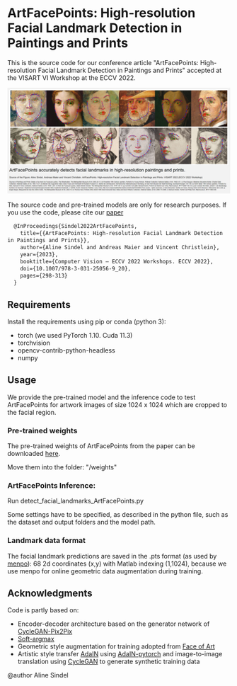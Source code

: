 # ArtFacePoints: High-resolution Facial Landmark Detection in Paintings and Prints

This is the source code for our conference article "ArtFacePoints: High-resolution Facial Landmark Detection in Paintings and Prints" accepted at the VISART VI Workshop at the ECCV 2022.

![ArtFacePoints](ArtFacePoints_teaser.jpg)

The source code and pre-trained models are only for research purposes. If you use the code, please cite our [paper](https://arxiv.org/pdf/2210.09204)

	  @InProceedings{Sindel2022ArtFacePoints,
		title={{ArtFacePoints: High-resolution Facial Landmark Detection in Paintings and Prints}},
		author={Aline Sindel and Andreas Maier and Vincent Christlein},
		year={2023},
		booktitle={Computer Vision – ECCV 2022 Workshops. ECCV 2022},
		doi={10.1007/978-3-031-25056-9_20},
  		pages={298-313}
	  }

## Requirements

Install the requirements using pip or conda (python 3):
- torch (we used PyTorch 1.10. Cuda 11.3)
- torchvision
- opencv-contrib-python-headless
- numpy


## Usage

We provide the pre-trained model and the inference code to test ArtFacePoints for artwork images of size 1024 x 1024 which are cropped to the facial region.

### Pre-trained weights

The pre-trained weights of ArtFacePoints from the paper can be downloaded [here](https://drive.google.com/drive/folders/1GpgRXGjxtAKkvwkfQ8RpD7h9tP6beSP2?usp=sharing).

Move them into the folder: "/weights"

### ArtFacePoints Inference: 

Run detect_facial_landmarks_ArtFacePoints.py 

Some settings have to be specified, as described in the python file, such as the dataset and output folders and the model path.

### Landmark data format

The facial landmark predictions are saved in the .pts format (as used by [menpo](https://www.menpo.org/)):
68 2d coordinates (x,y) with Matlab indexing (1,1024), because we use menpo for online geometric data augmentation during training.   

## Acknowledgments
Code is partly based on:
- Encoder-decoder architecture based on the generator network of [CycleGAN-Pix2Pix](https://github.com/junyanz/pytorch-CycleGAN-and-pix2pix)
- [Soft-argmax](https://github.com/lext/deep-pipeline/blob/master/deeppipeline/keypoints/models/modules.py) 
- Geometric style augmentation for training adopted from [Face of Art](https://github.com/papulke/face-of-art)
- Artistic style transfer [AdaIN](https://arxiv.org/abs/1703.06868) using [AdaIN-pytorch](https://github.com/naoto0804/pytorch-AdaIN) and image-to-image translation using [CycleGAN](https://github.com/junyanz/pytorch-CycleGAN-and-pix2pix) to generate synthetic training data

@author Aline Sindel


